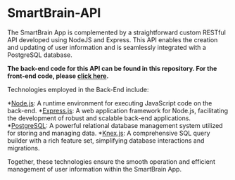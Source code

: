# SmartBrain-API
The SmartBrain App is complemented by a straightforward custom RESTful API developed using NodeJS and Express. This API enables the creation and updating of user information and is seamlessly integrated with a PostgreSQL database.

**The back-end code for this API can be found in this repository. For the front-end code, please [click here](https://github.com/Kingtim11/SmartBrain-APP).**

Technologies employed in the Back-End include:

  *[Node.js](https://nodejs.org/en/): A runtime environment for executing JavaScript code on the back-end.
  *[Express.js](https://expressjs.com/): A web application framework for Node.js, facilitating the development of robust and scalable back-end applications.
  *[PostgreSQL](https://www.postgresql.org/): A powerful relational database management system utilized for storing and managing data.
  *[Knex.js](https://knexjs.org/#Builder-from): A comprehensive SQL query builder with a rich feature set, simplifying database interactions and migrations.
  
Together, these technologies ensure the smooth operation and efficient management of user information within the SmartBrain App.
